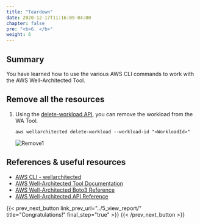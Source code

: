 ```yaml
---
title: "Teardown"
date: 2020-12-17T11:16:09-04:00
chapter: false
pre: "<b>6. </b>"
weight: 6
---
```


## Summary
You have learned how to use the various AWS CLI commands to work with the AWS Well-Architected Tool.

<!-- ## Additional Tasks -->

## Remove all the resources
1. Using the [delete-workload API](https://awscli.amazonaws.com/v2/documentation/api/latest/reference/wellarchitected/delete-workload.html), you can remove the workload from the WA Tool.
    ```
    aws wellarchitected delete-workload --workload-id "<WorkloadId>"
    ```
    ![Remove1](/watool/200_Using_AWSCLI_To_Manage_WA_Reviews/Images/6/Remove1.png)


## References & useful resources
* [AWS CLI - wellarchitected](https://awscli.amazonaws.com/v2/documentation/api/latest/reference/wellarchitected/index.html)
* [AWS Well-Architected Tool Documentation](https://docs.aws.amazon.com/wellarchitected/)
* [AWS Well-Architected Boto3 Reference](https://boto3.amazonaws.com/v1/documentation/api/latest/reference/services/wellarchitected.html)
* [AWS Well-Architected API Reference](https://docs.aws.amazon.com/wellarchitected/latest/APIReference/Welcome.html)


{{< prev_next_button link_prev_url="../5_view_report/"  title="Congratulations!" final_step="true" >}}
{{< /prev_next_button >}}
